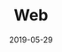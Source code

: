 ---
shortDescription: 'blablablub'
date: "2019-05-29"
title: 'Web'
lectures: 'HTML, CSS, JavaScript, ...'
---